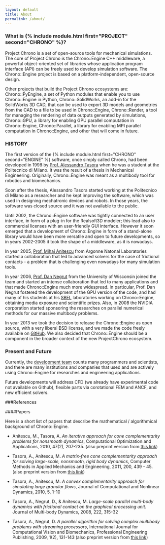 ```yaml
---
layout: default
title: About
permalink: /about/
---
```



<h3>What is {% include module.html first="PROJECT" second="CHRONO" %}?</h3>

Project Chrono is a set of open-source tools for mechanical simulations.
The core of Project Chrono is the Chrono::Engine C++ middleware, a powerful object-oriented set of libraries whose application program interface (API) can be freely used to develop simulation software. The Chrono::Engine project is based on a platform-independent, open-source design.


Other projects that build the Project Chrono ecosystems are: Chrono::PyEngine, a set of Python modules that enable you to use Chrono::Engine in Python, Chrono::SolidWorks, an add-in for the SolidWorks 3D CAD, that can be used to export 3D models and geometries from the CAD to a file to be used in Chrono::Engine, Chrono::Render, a tool for managing the rendering of data outputs generated by simulations, Chrono::GPU, a library for enabling GPU parallel computation in Chrono::Engine, Chrono::Parallel, a library for enabling MPI parallel computation in Chrono::Engine, and other that will come in future.



### HISTORY

The first version of the {% include module.html first="CHRONO" second="ENGINE" %} software, once simply called Chrono, had been developed in 1998 by [Prof. Alessandro Tasora](http://dynamics.eng.unipr.it/tasora) when he was a student at the Politecnico di Milano. It was the result of a thesis in Mechanical Engineering. Originally, Chrono::Engine was meant as a multibody tool for robotics and biomechanics.

Soon after the thesis, Alessandro Tasora started working at the Politecnico di Milano as a researcher and he kept improving the software, which was used in designing mechatronic devices and robots. In those years, the software was closed source and it was not available to the public.

Until 2002, the Chrono::Engine software was tightly connected to an user interface, in form of a plug-in for the Realsoft3D modeler; this lead also to commercial licenses with an user-friendly GUI interface. However it soon emerged that a development of Chrono::Engine in form of a stand-alone library would have been more versatile and open to future developments, so in years 2002-2005 it took the shape of a middleware, as it is nowadays.

In year 2005, [Prof. Mihai Anitescu](http://www.mcs.anl.gov/~anitescu/) from Argonne Natonal Laboratories started a collaboration that led to advanced solvers for the case of frictional contacts - a problem that is challenging even nowadays for many simulation tools.

In year 2006, [Prof. Dan Negrut](http://homepages.cae.wisc.edu/~negrut/index.htm) from the University of Wisconsin joined the team and started an intense collaboration that led to many applications and that made Chrono::Engine much more widespread. In particular, Prof. Dan Negrut fostered the development of the GPU version of the code, and had many of his students at his [SBEL](http://sbel.wisc.edu) laboratories working on Chrono::Engine, obtaining media exposure and scientific prizes. Also, in 2008 the NVIDIA corporation started sponsoring the researches on parallel numerical methods for our massive multibody problems.

In year 2013 we took the decision to release the Chrono::Engine as open source, with a very liberal BSD license, and we made the code freely available on [GitHub](http://github.com/projectchrono). We also decided that Chrono::Engine should be a component in the broader context of the new ProjectChrono ecosystem.

### Present and Future

Currently, the [development team](/people) counts many programmers and scientists, and there are many institutions and companies that used and are actively using Chrono::Engine for researches and engineering applications.

Future developments will address CFD (we already have experimental code not available on Github), flexible parts via corotational FEM and ANCF, and new efficient solvers. 


###References

####Papers

Here is a short list of papers that describe the mathematical /
algorithmical background of Chrono::Engine.

-   Anitescu, M., Tasora, A. *An iterative approach for cone
    complementarity problems for nonsmooth dynamics*, Computational
    Optimization and Applications, 2010, 47(2), 207-235. (also preprint
    version from [this
    link](http://www.mcs.anl.gov/uploads/cels/papers/P1413.pdf))

<!-- -->

-   Tasora, A., Anitescu, M. *A matrix-free cone complementarity
    approach for solving large-scale, nonsmooth, rigid body dynamics*,
    Computer Methods in Applied Mechanics and Engineering, 2011, 200,
    439 - 45. (also preprint version from [this
    link](http://www.mcs.anl.gov/~anitescu/PUBLICATIONS/2010/preprint_TASORA_ANITESCU_COMP.pdf))

<!-- -->

-   Tasora, A., Anitescu, M. *A convex complementarity approach for
    simulating large granular flows*, Journal of Computational and
    Nonlinear Dynamics, 2010, 5, 1-10

<!-- -->

-   Tasora, A., Negrut, D., & Anitescu, M. *Large-scale parallel
    multi-body dynamics with frictional contact on the graphical
    processing unit*. Journal of Multi-body Dynamics, 2008, 222, 315-32

<!-- -->

-   Tasora, A., Negrut, D. *A parallel algorithm for solving complex
    multibody problems with streaming processors*, International Journal
    for Computational Vision and Biomechanics, Professional Engineering
    Publishing, 2009, 1(2), 131-143 (also preprint version from [this
    link](http://ied.unipr.it/tasora/pubblicazioni/paper_IJCV.pdf))
